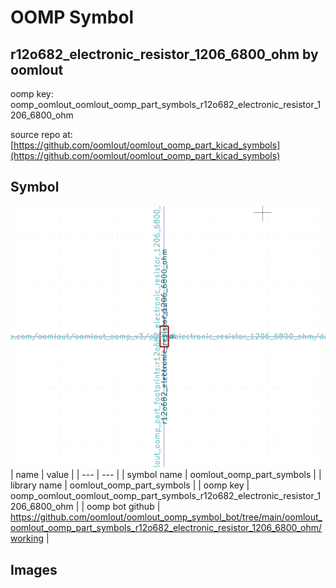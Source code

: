 # OOMP Symbol  
## r12o682_electronic_resistor_1206_6800_ohm  by oomlout  
  
oomp key: oomp_oomlout_oomlout_oomp_part_symbols_r12o682_electronic_resistor_1206_6800_ohm  
  
source repo at: [https://github.com/oomlout/oomlout_oomp_part_kicad_symbols](https://github.com/oomlout/oomlout_oomp_part_kicad_symbols)  
## Symbol  
  
[![working.png](working_600.png)](working.png)  
| name | value | 
| --- | --- | 
| symbol name | oomlout_oomp_part_symbols | 
| library name | oomlout_oomp_part_symbols | 
| oomp key | oomp_oomlout_oomlout_oomp_part_symbols_r12o682_electronic_resistor_1206_6800_ohm | 
| oomp bot github | https://github.com/oomlout/oomlout_oomp_symbol_bot/tree/main/oomlout_oomlout_oomp_part_symbols_r12o682_electronic_resistor_1206_6800_ohm/working | 
## Images  
